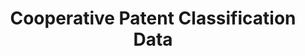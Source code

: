---
layout: default
bigquery: https://console.cloud.google.com/bigquery?p=patents-public-data&d=cpc&page=dataset
citation: '“Cooperative Patent Classification” by the EPO and USPTO, for public use. '
contributors: EPO, USPTO
cost: None
description: Cooperative Patent Classification Data contains the scheme and definitions
  of the Cooperative Patent Classification system for classifying patent documents.
  The CPC is the result of a partnership between the EPO and the USPTO in their joint
  effort to develop a common, internationally compatible classification system for
  technical documents, in particular patent publications, which will be used by both
  offices in the patent granting process
documentation: https://www.cooperativepatentclassification.org/cpcSchemeAndDefinitions
last_edit: 04/05/2022, 21:20:45
location: https://www.cooperativepatentclassification.org/index
maintained_by: USPTO, EPO
schema_fields:
- dateRevised
- informativeReferences
- ipc_concordant
- glossary
- additional_only
- informative_references
- application_references
- notAllocatable
- date_revised
- level
- status
- applicationReferences
- breakdownCode
- definition
- symbol
- childGroups
- residualReferences
- children
- residual_references
- titleFull
- synonyms
- title_full
- breakdown_code
- limiting_references
- sizeCache
- not_allocatable
- title_part
- parents
- limitingReferences
- child_groups
- ipcConcordant
- titlePart
shortname: cooperative_patent_classification
tags:
- patents
- science
title: Cooperative Patent Classification Data
uuid: 984374a7-16e9-4b35-9445-458daceb01bf
---